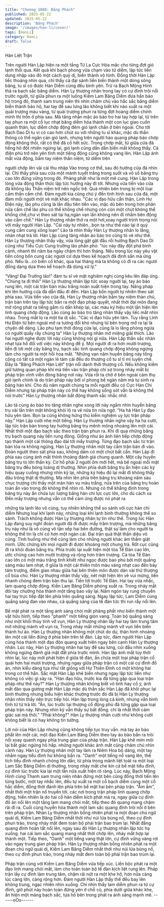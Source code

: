 ```yaml
---
title: "Chương 1088: Băng Phách"
published: 2025-05-22
updated: 2025-05-22
description: 'Băng Phách'
image: '/images/han-li/cover/'
tags: [HanLi]
category: HanLi
draft: false
---
```


Hàn Liệt Trận

Trên người Hàn Lập hiện ra một tầng Tử La Cực Hỏa mặc cho
từng đợt gió lạnh thổi qua.
Kết quả khi bạch phong vừa chạm vào tử diễm, lập tức liền dung
nhập vào đó một cách quỷ dị, biến thành vô hình. Đồng thời Hàn
Lập liếc thoáng nhìn qua, chỉ thấy cả đại sảnh liền biến thành một
dòng sông băng, tu sĩ có được Hàn Diễm cùng đều bình yên.
Trừ ra Bạch Mộng Hinh thả ra bạch sắc băng diễm. Hàn Ly
thượng nhân trong tay có cự đỉnh trôi nổi trước người, từ giữa
phun ra một luồng Kiềm Lam Băng Diểm đưa hắn bảo hộ trong
đó, thanh sam trung niên thì nhìn chăm chú vào hắc sắc băng
diễm biến thành bảo hộ, hai tay để sau lưng lão không biết khi
nào xuất ra một quải trượng màu vàng, từ quải trượng phun ra
từng đợt hoàng diễm chính mình thì trốn ở phía sau. Mà tăng
nhân mặc áo bào tro hai tay hợp lại, từ trên tay phun ra một cỗ lục
nhạt băng diễm hóa thành một con lục giao cuốn quanh thân, lục
diễm chớp động đém gió lạnh chắn ở bên ngoài.
Cho tới Bạch Dao Di tu vi có cao hơn chút so với những tu sĩ
khác, mặc dù thần thông có thể ngăn cản gió lạnh, nhưng trên
người hào quang pháp bảo chớp động không thôi, rất có thể đã
cố hết sức.
Trong chớp mắt, từ giữa cửa đá tiếng hô đột nhiên ngừng lại, gió
lạnh cũng dần dần biến mất không thấy.
Cả điện phủ trở nên yên tĩnh một tiếng động cũng không vang
lên.
Hàn Lập ánh mắt vừa động, bấm tay niệm thần niệm, tử diễm trên

người chớp lên vài cái thu nhập
Vào trong cơ thể, sau đó hướng cửa đá nhìn lại.
Chỉ thấy phía sau cửa một mảnh tuyết trắng trong suốt và vô số
băng trụ cao lớn đứng vững trong đó.
Phảng phất như là một mê cung.
Hàn Lập trong lòng vừa động thần thức lập tức hướng này đi tới.
Nhưng vừa tiến vào cửa đá không lâu
Thần niệm trở nên ngốc trệ. Quả nhiên bên trong bị một loại cấm
thần cấm chế.
Đám người kia cũng chú ý đến tình hình sau cửa đá, một đám
mỗi người một vẻ mặt khác nhau.
"Các vị đạo hữu cẩn thận, Linh Hư Điện này, lão phu cũng là lần
đầu tiên tiến vào, mặc dù bên trong hơn phân nửa cấm chế lão
phu có thể khống chế nhưng còn còn một chút không thể khống
chế,chư vị theo sát tại hạ,ngàn vạn lần không nên đi nhầm bên
động vào cấm chế." Hàn Ly thượng nhân thở ra một hơi,xoay
người trịnh trọng nói với mấy người Hàn Lập.
"Cái này tự nhiên…bọn ta như thế nào lại ở quý cung cấm cung
xông loạn" Lão tả nhìn thấy Hàn Ly thượng nhân lo lắng, nhàn
nhạt trả lời.
Hàn Lập cùng tăng nhân áo bào tro cũng tỏ vẻ như thế.
Hàn Ly thượng nhân thấy vậy, vừa lòng gật gật đầu rồi hướng
Bạch Dao Di cũng như Tiểu Cực Cung trưởng lão phân phó:
"lúc này đây đột phá bình cảnh, nhanh thì năm ba ngày chậm thì
hơn tháng. Nếu trong lúc này yêu vật tiến công bổn cung các
ngươi cứ dựa theo kế hoạch đã định sẵn mà ứng phó. Nếu là…có
biến cố khác, qua hai tháng mà ta không có đi ra các ngươi đồng
dạng dựa theo kế hoạch đã dùng xử lý."

"Vâng! Đại Trưởng lão!" đám tu sĩ vẻ mặt nghiêm nghị cùng kêu
lên đáp ứng.
"Chúng ta đi thôi" Hàn Ly thượng nhân lập tức xoay người lại, tay
áo bào rung lên, một cái trận bàn màu trắng noãn xuất hiện trong
tay. Nâng pháp khi lên hướng cửa đá dẫn đầu đi đến.
Hàn Lập bốn người tự nhiên theo sát phía sau.
Vừa tiến vào cửa đá, Hàn Ly thượng nhân bấm tay niệm thàn
chú, trận bàn trên tay lập tức bắn ra một đạo pháp quyết, nhất
thời đại môn đang mở rộng phát ra tiếng gầm rú dần khép lại, các
màu ký hiệu một lần hiện lên linh quang chớp động.
Lão cùng áo bào tro tăng nhân thấy vậy liếc mắt nhìn nhau. Trong
mắt lọ ra một tia dị sắc.
"Các vị đạo hữu yên tâm. Tuy rằng Linh Hư Điện từ bên ngoài mở
ra tương đối khó nhưng từ bên trong mở ra lại là chyện dễ dàng.
Lão phu tạm thời đóng cửa lại, cũng là lo lắng phòng ngừa có
người quấy rầy chúng ta" Hàn Ly thượng nhân mở miệng giải
thích.
Lão hai người nghe được lời này cũng không nói gì nữa. Hàn Lập
thần sắc nhàn nhạt tựa hồ đối với việc này không để ý.
Mọi người đi ra hơn mười trượng, liền đi tới một cây băng trụ,
bạch sắc tinh quang chớp động không ngừng làm cho người ta
một hồi hoa mắt.
"Những vạn năm huyền băng này tổng cộng có tất cả một ngàn lẻ
tám cái đều do thượng cổ tu sĩ tỉ mỉ luyện chế. Đây là "Băng
Phách Hàn Liệt" trận nổi danh thời thượng cổ. Nếu không kiềm
giữ tương quan pháp khí mà tiến vào trận pháp chỉ sợ trong nháy
mắt bị pháp trận vĩnh viễn đóng băng nơi này. Vừa rồi ta chờ ở
bên ngoài cảm thụ gió lạnh chính là do trân pháp này bởi vì phong
bế ngàn năm mà tự sinh ra băng hàn khí. Cho dù năm người
chúng ta mỗi người đều có Cực Hàn Chi Diễm nhưng tại pháp
trận này có thể hay không sống sót vẫn là không thể nói trước"
Hàn Ly thượng nhân bất động thanh sắc nhắc nhở.

Lão tả cùng áo bào tro tăng nhân nghe xong lời này ngắm nhìn
huyền băng trụ vài lần trên mặt không khỏi lộ ra vẻ nửa tin nửa
ngờ.
"Ha hả Hàn Ly đạo hữu yên tâm. Bọn ta cũng không hứng thú
kiểm nghiệm uy lực trận pháp này." Hàn Lập cười nhẹ một tiếng.
Hàn Ly thượng nhân nghe vậy ha ha cười, lập tức trận bàn trong
tay hướng băng trụ mênh mông nhoáng lên một cái.
Nhất thời một đạo bạch sắc theo trận bàn phun ra. Khi đi qua
những băng trụ bạch quang này liền rung động.
Giống như ảo ảnh liên tiếp chớp động tạo thành một cái thông
đạo dài tới mấy trượng.
Từng đạo bạch sắc từ trận bàn tỏa ra không ngừng, Hàn Ly
thượng nhân một tay cầm trận bàn đi vào.
Đoàn người theo sát phía sau, không dám có một chút bất cẩn.
Hàn Lập đi phía sau cùng ánh mắt thỉnh thoảng đánh giá chung
quanh.
Một cây huyền băng trụ to lớn thần kỳ. Cơ hồ phải 2 người ôm
mới hết, mà bề ngoài mỗi mặt băng trụ đều bóng loáng dị thường.
Nhìn phía dưới băng trụ ẩn hiện các ký hiệu quay cuồng nhưng
nhìn kỹ lại, những ký hiệu đó lại mất đi không thấy đâu trông thật
dị thường.
Mà nhìn lên phía trên băng trụ khoảng năm sáu chục trượng chỉ
thấy một màn hàn vụ màu trắng, nửa trên của băng trụ hoàn toàn
ẩn vào trong đó không thể nhìn rõ.
Nhưng có thể khẳng định trong băng trụ này ẩn chứa lực lượng
băng hàn chi lực cực lớn, cho dù cách xa
Đến mấy trượng nhưng vẫn có thể cảm ứng được nó phát ra

những tia lạnh lẽo vô cùng, tuy nhiên không thể so sánh với cực
hàn chi diễm
Nhưng loại khí lạnh này, những loại khí lạnh bình thường không
thể so sánh.
Trách không được Hàn Ly thượng nhân tự tin như thế.
Trong lúc Hàn Lập đang suy nghĩ đoàn người đã đi được mấy
trăm trượng, mà những băng trụ này như là vô cùng vô tận xếp
hai bên đường, thật sự làm cho người ta không thể tin là chỉ có
hơn một ngàn cái. Đại trận quả thật thần diệu vô cùng.
Tình huống như thế cũng làm cho những người khác âm thầm
giật mình.
Ước chừng khi mọi người đi được khoảng một chung trà. Rốt cục
cũng đi ra khỏi đoàn băng trụ. Phía trước lại xuất hiện một tòa Tế
Đàn cao lớn, ước chừng cao hơn mười trượng và rộng hơn trăm
trượng.
Cả tòa Tế Đàn cao lớn có một màu trắng tinh khiết như ngọc
được bao phủ bởi một quầng sáng màu lam nhạt, ở giữa là một
cái thiên môn màu vàng nhạt cao đến bảy tám trượng, điểm giao
nhau giữa hai bên thiên môn được dán vài thứ thượng cổ bùa
chú.
Hàn Ly thượng nhân thấy vậy, nét mặt hiện lên vẻ vui mừng, liền
nhanh chóng đem trận bàn thu lại.
Tiến tới trước Tế Đàn. Hai tay vừa nhấc, lam quang chớp động.
Kiền Lam Băng Diễm phóng xuất ra.
Trong nháy mắt đôi tay chưởng hóa thành một tầng bao vây lại.
Năm ngón tay rung chuyển hai tay trực tiếp đặt lên phía trên
quầng sáng.
Ngay lập tức, Lam Diễm cùng quầng sáng đan vào nhau, cả
quầng sáng của tế đàn tức thì run rẩy nổi lên.

Bề mặt phát ra một tầng ánh sáng chói mắt phảng phất như biến
thành một vật hữu hình, tiếp theo "phanh" một tiếng giòn vang.
Toàn bộ quầng sáng như một khối thủy tinh vỡ vụn, Hàn Ly
thượng nhân lấy hai tay làm trung tâm mở những mảnh vỡ vụn
ra,
Trong nháy mắt những mảnh vỡ vụn liền biến thành hư ảo. Hàn
Ly thượng nhân không một chút do dự, thân hình nhoáng lên một
cái liền đứng ở phía bên trên tế đàn.
Lập tức, đám người Hàn Lập cũng hóa thành một đạo độn quang
xuất hiên ngay bên cạnh Hàn Ly thượng nhân.
Lúc này, Hàn Ly thượng nhân hai tay để sau lưng, cúi đầu nhìn
xuống không ngừng đánh giá mặt đất phía trước mình.
Hàn lập ánh mắt tùy thời nhìn lại, lúc này mới phát hiện ở giữa tế
đàn, ẩn chứa một loại pháp trận cổ quái hơn hai mươi trượng,
nhưng ngay giữa pháp trận có một cái cự đỉnh đồ án, nhìn kiểu
dáng tựa như rất giống với Hư Thiên Đỉnh có một không hai trong
cơ thể hắn.
Sắc mặt Hàn Lập khẽ biến nhưng ngay lập tức liền như không có
việc gì sảy ra.
"Hàn đạo hữu, trước kia đã từng gặp qua loại trận pháp như thế
này?" Hàn Ly thượng nhân không biết vô tình hay cố ý, ánh mắt
đảo qua gương mặt Hàn Lập mặc dù thần sắc Hàn Lập đã khôi
phục lại bình thường nhưng biểu hiện khác thường trước đó đã bị
Hàn Ly thượng nhân nhìn thấy nên trực tiếp hỏi.
Hàn lập trong lòng cả kinh, nhưng vẫn bình tĩnh từ từ trả lời: "Ân,
lúc trước tại thượng cổ động phủ đã từng gặp qua loại pháp trận
này. Nhưng nhìn kỹ vẫn thấy sự bất đồng. chỉ là nhất thời cảm
giác sai mà thôi."
"Phải không?" Hàn Ly thượng nhân cười như không cười không
biết là có hay không tin tưởng.

Lời nói của Hàn Lập nhưng cũng không tiếp tục truy vấn. mà tay
áo bào phất lên một cái, một đạo Kiền Lam Băng Diễm theo tay
áo bào bắn ra trôi nổi xoay quanh ngay phía trung gian của pháp
trận.
Hàn Lập khẽ mím môi lại bất giác ngừng hô hấp. những người
khác ánh mắt cũng chăm chú nhìn cảnh này.
Hàn Ly thượng nhân một tay làm ra Niêm Hoa bộ dáng, một tay
nhắm ngay tiểu đỉnh hư không bắn ra.
"Oanh" một tiếng nổ vang lên, thể tích tiểu đỉnh nhanh chóng lớn
dần, từ phía trong mãnh liệt toát ra một loại Lam Sắc Băng Diễm
dị thường, trong nháy mắt che kín cả bề mặt tiểu đỉnh, cự đỉnh lúc
trước kia lại một lần nữa xuất hiện rõ ràng. Lúc này, Bạch Mộng
Hinh cùng Thanh sam trung niên nhân đứng một bên cũng đồng
thời tiến lên từng bước, một tay nhấc lên, đều tự xuất ra một cỗ
bạch diễm cùng một cỗ hắc diễm, đồng thời đánh lên phía trên bề
mặt hai bên pháp trận.
"Ầm ầm", nhất thời một trận nổ truyền tới. các nơi trong trận pháp
linh quang chớp động, hiển nhiên là do hai cỗ hàn diễm kích phát
mà ra, ngay giữa cự đỉnh đồ án nổi lên một tầng lam mang chói
mắt, tiếp theo đó quang mang chậm rãi đi ra. Cuối cùng huyễn
hóa thành một lam sắc quang đỉnh trôi nổi ở bên trên pháp trận.
Nhàn Ly thượng nhân bỗng nhiên phát ra một đoạn chú ngữ quái
dị, Kiềm Lam Băng Diễm nhất thời như núi lửa bùng nổ, theo cự
đỉnh phun trào, trong nháy mắt đem toàn bộ phái trận bao trùm
lại.
Nhất đẳng quang đỉnh hoàn tất nổi lên, ngay sau đó Hàn Ly
thượng nhân lập tức hạ xuống. hai cái lam sắc quang mang nhất
thời chớp lên, nháy mắt hợp lại thành một. Tiếp theo, "Oanh" một
tiếng vang thật lớn, cự đỉnh vững vàng rơi vào ngay trung gian
pháp trận.
Hàn Ly thượng nhân bỗng nhiên phát ra một đoạn chú ngữ quái
dị, Kiềm Lam Băng Diễm nhất thời như núi lửa bùng nổ, theo cự
đỉnh phun trào, trong nháy mắt đem toàn bộ phái trận bao trùm
lại.

Pháp trận cùng với Kiềm Lam Băng Diễm vừa tiếp xúc. Liền bộc
phát ra một đạo linh mang chói mắt, làm cho toàn toàn bộ tế đàn
kịch liệt rung lên.
Pháp trận lấy cự đỉnh làm trung tâm, chậm rãi nứt ra một khe hở,
hơn nữa càng lúc càng lớn, càng rộng hơn.
Đám người Hàn Lập thấy thế đều bay lên không trung, ngạc
nhiên nhìn xuống.
Chỉ nhìn thấy lam diễm phun ra từ cự đỉnh, giờ phút này hoàn
toàn đứng yên ở chỗ cũ, phía dưới giữa khác khe, ẩn hiện một
mảng bạch sắc, tựa hồ bên trong phát ra ánh sáng mạnh mẽ.
------oOo------
